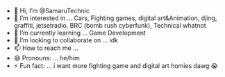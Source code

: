 - 👋 Hi, I’m @SamaruTechnic
- 👀 I’m interested in ... Cars, Fighting games, digital art&Animation, djing, graffiti, jetsetradio, BRC (bomb rush cyberfunk), Technical whatnot
- 🌱 I’m currently learning ... Game Development
- 💞️ I’m looking to collaborate on ... idk
- 📫 How to reach me ... 
- 😄 Pronouns: ... he/him
- ⚡ Fun fact: ... i want more fighting game and digital art homies dawg 😭

<!---
SamaruTechnic/SamaruTechnic is a ✨ special ✨ repository because its `README.md` (this file) appears on your GitHub profile.
You can click the Preview link to take a look at your changes.
--->
